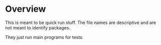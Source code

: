 # Overview

This is meant to be quick run stuff. The file names are descriptive and are not meant to identify packages.

They just run main programs for tests.
